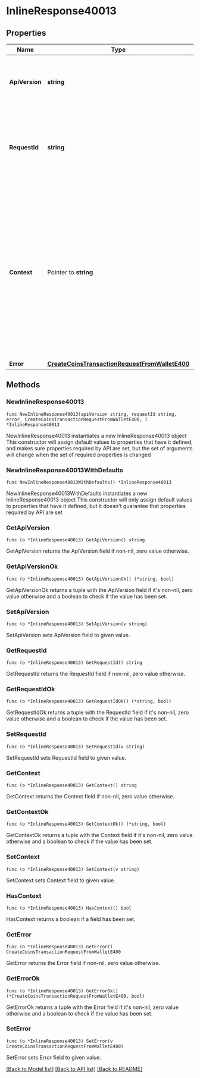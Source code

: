 # InlineResponse40013

## Properties

Name | Type | Description | Notes
------------ | ------------- | ------------- | -------------
**ApiVersion** | **string** | Specifies the version of the API that incorporates this endpoint. | 
**RequestId** | **string** | Defines the ID of the request. The &#x60;requestId&#x60; is generated by Crypto APIs and it&#39;s unique for every request. | 
**Context** | Pointer to **string** | In batch situations the user can use the context to correlate responses with requests. This property is present regardless of whether the response was successful or returned as an error. &#x60;context&#x60; is specified by the user. | [optional] 
**Error** | [**CreateCoinsTransactionRequestFromWalletE400**](CreateCoinsTransactionRequestFromWalletE400.md) |  | 

## Methods

### NewInlineResponse40013

`func NewInlineResponse40013(apiVersion string, requestId string, error_ CreateCoinsTransactionRequestFromWalletE400, ) *InlineResponse40013`

NewInlineResponse40013 instantiates a new InlineResponse40013 object
This constructor will assign default values to properties that have it defined,
and makes sure properties required by API are set, but the set of arguments
will change when the set of required properties is changed

### NewInlineResponse40013WithDefaults

`func NewInlineResponse40013WithDefaults() *InlineResponse40013`

NewInlineResponse40013WithDefaults instantiates a new InlineResponse40013 object
This constructor will only assign default values to properties that have it defined,
but it doesn't guarantee that properties required by API are set

### GetApiVersion

`func (o *InlineResponse40013) GetApiVersion() string`

GetApiVersion returns the ApiVersion field if non-nil, zero value otherwise.

### GetApiVersionOk

`func (o *InlineResponse40013) GetApiVersionOk() (*string, bool)`

GetApiVersionOk returns a tuple with the ApiVersion field if it's non-nil, zero value otherwise
and a boolean to check if the value has been set.

### SetApiVersion

`func (o *InlineResponse40013) SetApiVersion(v string)`

SetApiVersion sets ApiVersion field to given value.


### GetRequestId

`func (o *InlineResponse40013) GetRequestId() string`

GetRequestId returns the RequestId field if non-nil, zero value otherwise.

### GetRequestIdOk

`func (o *InlineResponse40013) GetRequestIdOk() (*string, bool)`

GetRequestIdOk returns a tuple with the RequestId field if it's non-nil, zero value otherwise
and a boolean to check if the value has been set.

### SetRequestId

`func (o *InlineResponse40013) SetRequestId(v string)`

SetRequestId sets RequestId field to given value.


### GetContext

`func (o *InlineResponse40013) GetContext() string`

GetContext returns the Context field if non-nil, zero value otherwise.

### GetContextOk

`func (o *InlineResponse40013) GetContextOk() (*string, bool)`

GetContextOk returns a tuple with the Context field if it's non-nil, zero value otherwise
and a boolean to check if the value has been set.

### SetContext

`func (o *InlineResponse40013) SetContext(v string)`

SetContext sets Context field to given value.

### HasContext

`func (o *InlineResponse40013) HasContext() bool`

HasContext returns a boolean if a field has been set.

### GetError

`func (o *InlineResponse40013) GetError() CreateCoinsTransactionRequestFromWalletE400`

GetError returns the Error field if non-nil, zero value otherwise.

### GetErrorOk

`func (o *InlineResponse40013) GetErrorOk() (*CreateCoinsTransactionRequestFromWalletE400, bool)`

GetErrorOk returns a tuple with the Error field if it's non-nil, zero value otherwise
and a boolean to check if the value has been set.

### SetError

`func (o *InlineResponse40013) SetError(v CreateCoinsTransactionRequestFromWalletE400)`

SetError sets Error field to given value.



[[Back to Model list]](../README.md#documentation-for-models) [[Back to API list]](../README.md#documentation-for-api-endpoints) [[Back to README]](../README.md)


